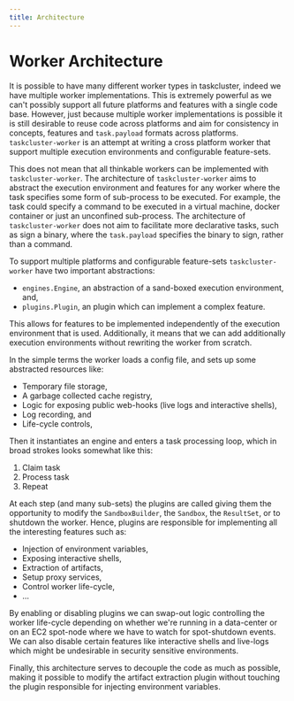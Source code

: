 ```yaml
---
title: Architecture
---
```


Worker Architecture
===================
It is possible to have many different worker types in taskcluster, indeed we
have multiple worker implementations. This is extremely powerful as we can't
possibly support all future platforms and features with a single code base.
However, just because multiple worker implementations is possible it is still
desirable to reuse code across platforms and aim for consistency in concepts,
features and `task.payload` formats across platforms. `taskcluster-worker` is
an attempt at writing a cross platform worker that support multiple execution
environments and configurable feature-sets.

This does not mean that all thinkable workers can be implemented with
`taskcluster-worker`. The architecture of `taskcluster-worker` aims to abstract
the execution environment and features for any worker where the task specifies
some form of sub-process to be executed. For example, the task could specify a
command to be executed in a virtual machine, docker container or
just an unconfined sub-process. The architecture of `taskcluster-worker` does
not aim to facilitate more declarative tasks, such as sign a binary, where the
`task.payload` specifies the binary to sign, rather than a command.

To support multiple platforms and configurable feature-sets `taskcluster-worker`
have two important abstractions:

 * `engines.Engine`, an abstraction of a sand-boxed execution environment, and,
 * `plugins.Plugin`, an plugin which can implement a complex feature.

This allows for features to be implemented independently of the execution
environment that is used. Additionally, it means that we can add additionally
execution environments without rewriting the worker from scratch.

In the simple terms the worker loads a config file, and sets up some abstracted
resources like:

 * Temporary file storage,
 * A garbage collected cache registry,
 * Logic for exposing public web-hooks (live logs and interactive shells),
 * Log recording, and
 * Life-cycle controls,

Then it instantiates an engine and enters a task processing loop, which in broad
strokes looks somewhat like this:

 1. Claim task
 2. Process task
 3. Repeat

At each step (and many sub-sets) the plugins are called giving them the
opportunity to modify the `SandboxBuilder`, the `Sandbox`, the `ResultSet`, or
to shutdown the worker. Hence, plugins are responsible for implementing all the
interesting features such as:

 * Injection of environment variables,
 * Exposing interactive shells,
 * Extraction of artifacts,
 * Setup proxy services,
 * Control worker life-cycle,
 * ...

By enabling or disabling plugins we can swap-out logic controlling the worker
life-cycle depending on whether we're running in a data-center or on an EC2
spot-node where we have to watch for spot-shutdown events. We can also disable
certain features like interactive shells and live-logs which might be
undesirable in security sensitive environments.

Finally, this architecture serves to decouple the code as much as possible,
making it possible to modify the artifact extraction plugin without touching the
plugin responsible for injecting environment variables.
